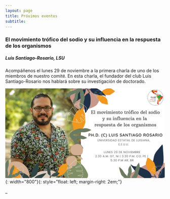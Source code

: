 ```yaml
---
layout: page
title: Próximos eventos
subtitle: 
---
```


### El movimiento trófico del sodio y su influencia en la respuesta de los organismos
##### Luis Santiago-Rosario, LSU

Acompáñenos el lunes 29 de noviembre a la primera charla de uno de los miembros de nuestro comité. En esta charla, el fundador del club Luis Santiago-Rosario nos hablará sobre su investigación de doctorado. 

![foto de luis](/assets/img/charlas/luis_santiago.jpeg){: width="800"}{: style="float: left; margin-right: 2em;"}





_



